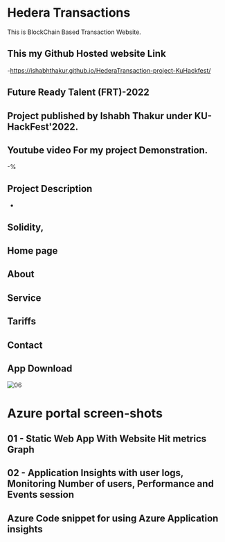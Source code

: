 # Hedera Transactions
This is BlockChain Based Transaction Website.
## This my Github Hosted website Link
-https://ishabhthakur.github.io/HederaTransaction-project-KuHackfest/

## Future Ready Talent (FRT)-2022
## Project published by Ishabh Thakur under KU-HackFest'2022.


## Youtube video For my project Demonstration.
-%

## Project Description


- 
## Solidity,



## Home page



## About




## Service


## Tariffs


## Contact




## App Download

![06](https://user-images.githubusercontent.com/82073000/171235825-9ad97daa-842d-4ed5-ad46-e94667d79f91.png)


# Azure portal screen-shots
## 01 - Static Web App With Website Hit metrics Graph

## 02 - Application Insights with user logs, Monitoring Number of users, Performance and Events session

## Azure Code snippet for using Azure Application insights


